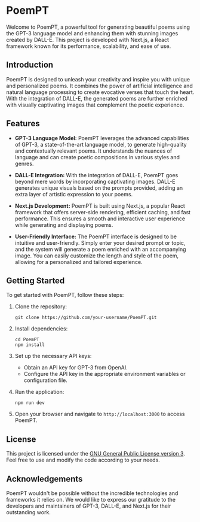 # PoemPT

Welcome to PoemPT, a powerful tool for generating beautiful poems using the GPT-3 language model and enhancing them with stunning images created by DALL-E. This project is developed with Next.js, a React framework known for its performance, scalability, and ease of use.

## Introduction

PoemPT is designed to unleash your creativity and inspire you with unique and personalized poems. It combines the power of artificial intelligence and natural language processing to create evocative verses that touch the heart. With the integration of DALL-E, the generated poems are further enriched with visually captivating images that complement the poetic experience.

## Features

- **GPT-3 Language Model:** PoemPT leverages the advanced capabilities of GPT-3, a state-of-the-art language model, to generate high-quality and contextually relevant poems. It understands the nuances of language and can create poetic compositions in various styles and genres.

- **DALL-E Integration:** With the integration of DALL-E, PoemPT goes beyond mere words by incorporating captivating images. DALL-E generates unique visuals based on the prompts provided, adding an extra layer of artistic expression to your poems.

- **Next.js Development:** PoemPT is built using Next.js, a popular React framework that offers server-side rendering, efficient caching, and fast performance. This ensures a smooth and interactive user experience while generating and displaying poems.

- **User-Friendly Interface:** The PoemPT interface is designed to be intuitive and user-friendly. Simply enter your desired prompt or topic, and the system will generate a poem enriched with an accompanying image. You can easily customize the length and style of the poem, allowing for a personalized and tailored experience.

## Getting Started

To get started with PoemPT, follow these steps:

1. Clone the repository:

   ```
   git clone https://github.com/your-username/PoemPT.git
   ```

2. Install dependencies:

   ```
   cd PoemPT
   npm install
   ```

3. Set up the necessary API keys:

   - Obtain an API key for GPT-3 from OpenAI.
   - Configure the API key in the appropriate environment variables or configuration file.

4. Run the application:

   ```
   npm run dev
   ```

5. Open your browser and navigate to `http://localhost:3000` to access PoemPT.

## License

This project is licensed under the [GNU General Public License version 3](LICENSE). Feel free to use and modify the code according to your needs.

## Acknowledgements

PoemPT wouldn't be possible without the incredible technologies and frameworks it relies on. We would like to express our gratitude to the developers and maintainers of GPT-3, DALL-E, and Next.js for their outstanding work.
